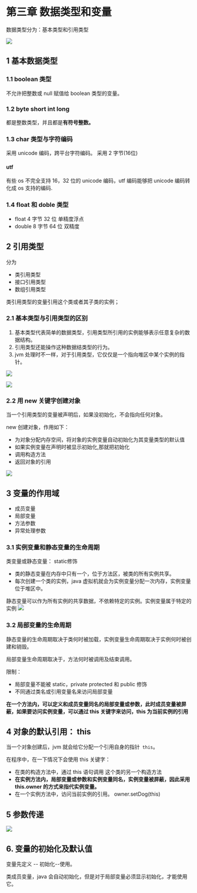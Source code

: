 # 第三章 数据类型和变量

数据类型分为：基本类型和引用类型

![](https://tva1.sinaimg.cn/large/006y8mN6ly1g6oqs448vvj30yc0lkgr9.jpg)

## 1 基本数据类型
### 1.1 boolean 类型
不允许把整数或 null 赋值给 boolean 类型的变量。
### 1.2 byte short int long 
都是整数类型，并且都是**有符号整数。**

### 1.3 char 类型与字符编码

采用 unicode 编码，跨平台字符编码。 采用 2 字节(16位)

#### utf
有些 os 不完全支持 16，32 位的 unicode 编码，utf 编码能够把 unicode 编码转化成 os 支持的编码.

### 1.4 float 和 doble 类型
- float 4 字节 32 位 单精度浮点
- double 8 字节 64 位 双精度

## 2 引用类型

分为
- 类引用类型
- 接口引用类型
- 数组引用类型

类引用类型的变量引用这个类或者其子类的实例；

### 2.1 基本类型与引用类型的区别

1. 基本类型代表简单的数据类型，引用类型所引用的实例能够表示任意复杂的数据结构。
2. 引用类型还能操作这种数据结类型的行为。
3. jvm 处理时不一样，对于引用类型，它仅仅是一个指向堆区中某个实例的指针。

![](https://tva1.sinaimg.cn/large/006y8mN6ly1g6orxjygvjj31040fajvw.jpg)

![](https://tva1.sinaimg.cn/large/006y8mN6ly1g6orz2z0ptj312s07egqk.jpg)

### 2.2 用 new 关键字创建对象
当一个引用类型的变量被声明后，如果没初始化，不会指向任何对象。

new 创建对象，作用如下：
- 为对象分配内存空间，将对象的实例变量自动初始化为其变量类型的默认值
- 如果实例变量在声明时被显示初始化,那就把初始化
- 调用构造方法
- 返回对象的引用

![](https://tva1.sinaimg.cn/large/006y8mN6ly1g6os4jlig9j30zw0caah5.jpg)


## 3 变量的作用域

- 成员变量
- 局部变量
- 方法参数
- 异常处理参数

### 3.1 实例变量和静态变量的生命周期
 
 类变量或静态变量： static修饰
 
 - 类的静态变量在内存中只有一个，位于方法区，被类的所有实例共享。
 - 每次创建一个类的实例，java 虚拟机就会为实例变量分配一次内存，实例变量位于堆区中。

 静态变量可以作为所有实例的共享数据，不依赖特定的实例。实例变量属于特定的实例
 ![](https://tva1.sinaimg.cn/large/006y8mN6ly1g6ov65yflnj312k0hyn2i.jpg)
 
### 3.2 局部变量的生命周期

 静态变量的生命周期取决于类何时被加载，实例变量生命周期取决于实例何时被创建和销毁。
 
 局部变量生命周期取决于，方法何时被调用及结束调用。
 
 限制：
 - 局部变量不能被 static，private protected 和 public 修饰
 - 不同通过类名或引用变量名来访问局部变量

**在一个方法内，可以定义和成员变量同名的局部变量或参数，此时成员变量被屏蔽，如果要访问实例变量，可以通过 this 关键字来访问，this 为当前实例的引用**

## 4 对象的默认引用： this

当一个对象创建后，jvm 就会给它分配一个引用自身的指针` this`。

在程序中，在一下情况下会使用 this 关键字：
- 在类的构造方法中，通过 this 语句调用 这个类的另一个构造方法
- **在实例方法内，局部变量或参数和实例变量同名，实例变量被屏蔽，因此采用 this.owner 的方式来指代实例变量。**
- 在一个实例方法中，访问当前实例的引用。 owner.setDog(this)

## 5 参数传递

![](https://tva1.sinaimg.cn/large/006y8mN6ly1g6ow96flvhj310b0u0b29.jpg)

## 6. 变量的初始化及默认值
变量先定义 --  初始化--使用。


类成员变量，java 会自动初始化，但是对于局部变量必须显示初始化，才能使用它。


